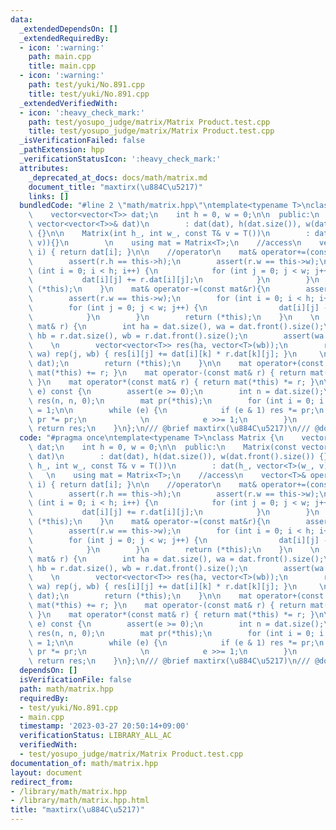 ```yaml
---
data:
  _extendedDependsOn: []
  _extendedRequiredBy:
  - icon: ':warning:'
    path: main.cpp
    title: main.cpp
  - icon: ':warning:'
    path: test/yuki/No.891.cpp
    title: test/yuki/No.891.cpp
  _extendedVerifiedWith:
  - icon: ':heavy_check_mark:'
    path: test/yosupo_judge/matrix/Matrix Product.test.cpp
    title: test/yosupo_judge/matrix/Matrix Product.test.cpp
  _isVerificationFailed: false
  _pathExtension: hpp
  _verificationStatusIcon: ':heavy_check_mark:'
  attributes:
    _deprecated_at_docs: docs/math/matrix.md
    document_title: "maxtirx(\u884C\u5217)"
    links: []
  bundledCode: "#line 2 \"math/matrix.hpp\"\ntemplate<typename T>\nclass Matrix {\n\
    \    vector<vector<T>> dat;\n    int h = 0, w = 0;\n\n  public:\n    Matrix(const\
    \ vector<vector<T>>& dat)\n        : dat(dat), h(dat.size()), w(dat.front().size())\
    \ {}\n\n    Matrix(int h_, int w_, const T& v = T())\n        : dat(h_, vector<T>(w_,\
    \ v)){}\n        \n    using mat = Matrix<T>;\n    //access\n    vector<T>& operator[](int\
    \ i) { return dat[i]; }\n\n    //operator\n    mat& operator+=(const mat& r) {\n\
    \        assert(r.h == this->h);\n        assert(r.w == this->w);\n        for\
    \ (int i = 0; i < h; i++) {\n            for (int j = 0; j < w; j++) {\n     \
    \           dat[i][j] += r.dat[i][j];\n            }\n        }\n        return\
    \ (*this);\n    }\n    mat& operator-=(const mat&r){\n        assert(r.h == this->h);\n\
    \        assert(r.w == this->w);\n        for (int i = 0; i < h; i++) {\n    \
    \        for (int j = 0; j < w; j++) {\n                dat[i][j] -= r.dat[i][j];\n\
    \            }\n        }\n        return (*this);\n    }\n    \n    mat& operator*=(const\
    \ mat& r) {\n        int ha = dat.size(), wa = dat.front().size();\n        int\
    \ hb = r.dat.size(), wb = r.dat.front().size();\n        assert(wa == hb);\n \
    \    \n        vector<vector<T>> res(ha, vector<T>(wb));\n        rep(i, ha) rep(k,\
    \ wa) rep(j, wb) { res[i][j] += dat[i][k] * r.dat[k][j]; }\n     \n        swap(res,\
    \ dat);\n        return (*this);\n    }\n\n    mat operator+(const mat& r) { return\
    \ mat(*this) += r; }\n    mat operator-(const mat& r) { return mat(*this) -= r;\
    \ }\n    mat operator*(const mat& r) { return mat(*this) *= r; }\n\n    mat pow(__int64_t\
    \ e) const {\n        assert(e >= 0);\n        int n = dat.size();\n        mat\
    \ res(n, n, 0);\n        mat pr(*this);\n        for (int i = 0; i < n; i++) res[i][i]\
    \ = 1;\n\n        while (e) {\n            if (e & 1) res *= pr;\n           \
    \ pr *= pr;\n            \n            e >>= 1;\n        }\n        \n       \
    \ return res;\n    }\n};\n/// @brief maxtirx(\u884C\u5217)\n/// @docs docs/math/matrix.md\n"
  code: "#pragma once\ntemplate<typename T>\nclass Matrix {\n    vector<vector<T>>\
    \ dat;\n    int h = 0, w = 0;\n\n  public:\n    Matrix(const vector<vector<T>>&\
    \ dat)\n        : dat(dat), h(dat.size()), w(dat.front().size()) {}\n\n    Matrix(int\
    \ h_, int w_, const T& v = T())\n        : dat(h_, vector<T>(w_, v)){}\n     \
    \   \n    using mat = Matrix<T>;\n    //access\n    vector<T>& operator[](int\
    \ i) { return dat[i]; }\n\n    //operator\n    mat& operator+=(const mat& r) {\n\
    \        assert(r.h == this->h);\n        assert(r.w == this->w);\n        for\
    \ (int i = 0; i < h; i++) {\n            for (int j = 0; j < w; j++) {\n     \
    \           dat[i][j] += r.dat[i][j];\n            }\n        }\n        return\
    \ (*this);\n    }\n    mat& operator-=(const mat&r){\n        assert(r.h == this->h);\n\
    \        assert(r.w == this->w);\n        for (int i = 0; i < h; i++) {\n    \
    \        for (int j = 0; j < w; j++) {\n                dat[i][j] -= r.dat[i][j];\n\
    \            }\n        }\n        return (*this);\n    }\n    \n    mat& operator*=(const\
    \ mat& r) {\n        int ha = dat.size(), wa = dat.front().size();\n        int\
    \ hb = r.dat.size(), wb = r.dat.front().size();\n        assert(wa == hb);\n \
    \    \n        vector<vector<T>> res(ha, vector<T>(wb));\n        rep(i, ha) rep(k,\
    \ wa) rep(j, wb) { res[i][j] += dat[i][k] * r.dat[k][j]; }\n     \n        swap(res,\
    \ dat);\n        return (*this);\n    }\n\n    mat operator+(const mat& r) { return\
    \ mat(*this) += r; }\n    mat operator-(const mat& r) { return mat(*this) -= r;\
    \ }\n    mat operator*(const mat& r) { return mat(*this) *= r; }\n\n    mat pow(__int64_t\
    \ e) const {\n        assert(e >= 0);\n        int n = dat.size();\n        mat\
    \ res(n, n, 0);\n        mat pr(*this);\n        for (int i = 0; i < n; i++) res[i][i]\
    \ = 1;\n\n        while (e) {\n            if (e & 1) res *= pr;\n           \
    \ pr *= pr;\n            \n            e >>= 1;\n        }\n        \n       \
    \ return res;\n    }\n};\n/// @brief maxtirx(\u884C\u5217)\n/// @docs docs/math/matrix.md"
  dependsOn: []
  isVerificationFile: false
  path: math/matrix.hpp
  requiredBy:
  - test/yuki/No.891.cpp
  - main.cpp
  timestamp: '2023-03-27 20:50:14+09:00'
  verificationStatus: LIBRARY_ALL_AC
  verifiedWith:
  - test/yosupo_judge/matrix/Matrix Product.test.cpp
documentation_of: math/matrix.hpp
layout: document
redirect_from:
- /library/math/matrix.hpp
- /library/math/matrix.hpp.html
title: "maxtirx(\u884C\u5217)"
---
```

